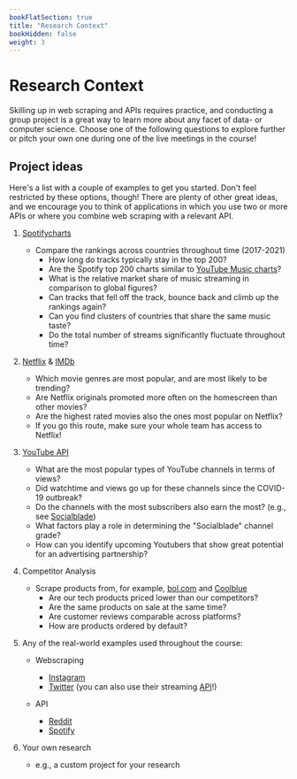 ```yaml
---
bookFlatSection: true
title: "Research Context"
bookHidden: false
weight: 3
---
```


# Research Context

Skilling up in web scraping and APIs requires practice, and conducting a group project is a great way to learn more about any facet of data- or computer science. Choose one of the following questions to explore further or pitch your own one during one of the live meetings in the course!

## Project ideas

Here's a list with a couple of examples to get you started. Don't feel restricted by these options, though! There are plenty of other great ideas, and we encourage you to think of applications in which you use two or more APIs or where you combine web scraping with a relevant API.

1. [Spotifycharts](https://spotifycharts.com/regional)
    - Compare the rankings across countries throughout time (2017-2021)
      - How long do tracks typically stay in the top 200?
      - Are the Spotify top 200 charts similar to [YouTube Music charts](https://charts.youtube.com)?
      - What is the relative market share of music streaming in comparison to global figures?
      - Can tracks that fell off the track, bounce back and climb up the rankings again?
      - Can you find clusters of countries that share the same music taste?
      - Do the total number of streams significantly fluctuate throughout time?

2. [Netflix](https://www.netflix.com/browse) & [IMDb](https://www.imdb.com)
    - Which movie genres are most popular, and are most likely to be trending?
    - Are Netflix originals promoted more often on the homescreen than other movies?
    - Are the highest rated movies also the ones most popular on Netflix?
    - If you go this route, make sure your whole team has access to Netflix!

3. [YouTube API](https://developers.google.com/youtube/v3)
    - What are the most popular types of YouTube channels in terms of views?
    - Did watchtime and views go up for these channels since the COVID-19 outbreak?
    - Do the channels with the most subscribers also earn the most? (e.g., see [Socialblade](https://socialblade.com/youtube/))
    - What factors play a role in determining the "Socialblade" channel grade?
    - How can you identify upcoming Youtubers that show great potential for an advertising partnership?

4. Competitor Analysis
   - Scrape products from, for example, [bol.com](bol.com) and [Coolblue](coolblue.nl)
     - Are our tech products priced lower than our competitors?
     - Are the same products on sale at the same time?
     - Are customer reviews comparable across platforms?
     - How are products ordered by default?


5. Any of the real-world examples used throughout the course:
   - Webscraping
     - [Instagram](https://www.instagram.com)
     - [Twitter](https://www.twitter.com) (you can also use their streaming [API](https://developer.twitter.com/en/docs)!)

   - API
     - [Reddit](https://www.reddit.com/dev/api/)
     - [Spotify](https://developer.spotify.com/documentation/web-api/)

6. Your own research
    - e.g., a custom project for your research
